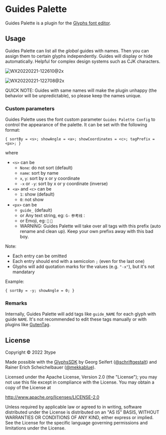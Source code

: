 # Guides Palette

Guides Palette is a plugin for the [Glyphs font editor](http://glyphsapp.com/).

## Usage

Guides Palette can list all the *global* guides with names. Then you can assign them to certain glyphs independently. Guides will display or hide automatically. Helpful for complex design systems such as CJK characters.

![WX20220221-122610@2x](https://user-images.githubusercontent.com/126215/154889224-34055948-d0cd-4ae9-b7f6-b16f45e387b7.png)

![WX20220221-122708@2x](https://user-images.githubusercontent.com/126215/154889266-6c224922-9053-4e8e-939f-73dbc181e41a.png)

QUICK NOTE: Guides with same names will make the plugin unhappy (the behavior will be unpredictable), so please keep the names unique.

### Custom parameters

Guides Palette uses the font custom parameter `Guides Palette Config` to control the appearance of the palette. It can be set with the following format:

    { sortBy = <s>; showAngle = <a>; showCoordinates = <c>; tagPrefix = <px>; }

where

- `<s>` can be
  - `None`: do not sort (default)
  - `name`: sort by name
  - `x`, `y`: sort by x or y coordinate
  - `-x` or `-y`: sort by x or y coordinate (inverse)
- `<a>` and `<c>` can be
  - `1`: show (default)
  - `0`: not show
- `<px>` can be
  - `guide_` (default)
  - or Any text string, eg: `G-` `参考线：`
  - or Emoji, eg: `📐` `🚸`
  - WARNING: Guides Palette will take over all tags with this prefix (auto rename and clean up). Keep your own prefixs away with this bad boy.

Note:

- Each entry can be omitted
- Each entry should end with a semicolon `;` (even for the last one)
- Glyphs will add quotation marks for the values (e.g. `"-x"`), but it's not mandatary

Example:

    { sortBy = -y; showAngle = 0; }

### Remarks

Internally, Guides Palette will add tags like `guide_NAME` for each glyph with guide `NAME`. It's not recommended to edit these tags manually or with plugins like [GutenTag](https://github.com/florianpircher/GutenTag).

## License

Copyright &copy; 2022 3type

Made possible with the [GlyphsSDK](https://github.com/schriftgestalt/GlyphsSDK) by Georg Seifert ([@schriftgestalt](https://github.com/schriftgestalt)) and Rainer Erich Scheichelbauer ([@mekkablue](https://github.com/mekkablue)).

Licensed under the Apache License, Version 2.0 (the "License");
you may not use this file except in compliance with the License.
You may obtain a copy of the License at

<http://www.apache.org/licenses/LICENSE-2.0>

Unless required by applicable law or agreed to in writing, software
distributed under the License is distributed on an "AS IS" BASIS,
WITHOUT WARRANTIES OR CONDITIONS OF ANY KIND, either express or implied.
See the License for the specific language governing permissions and
limitations under the License.

